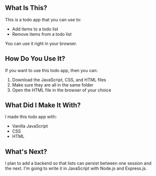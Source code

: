 ## What Is This?

This is a todo app that you can use to:

* Add items to a todo list
* Remove items from a todo list

You can use it right in your browser.

## How Do You Use It?

If you want to use this todo app, then you can:

1. Download the JavaScript, CSS, and HTML files
2. Make sure they are all in the same folder
3. Open the HTML file in the browser of your choice

## What Did I Make It With?

I made this todo app with:

* Vanilla JavaScript
* CSS
* HTML

## What's Next?

I plan to add a backend so that lists can persist between one session and the next. I'm going to write it in JavaScript with Node.js and Express.js.
